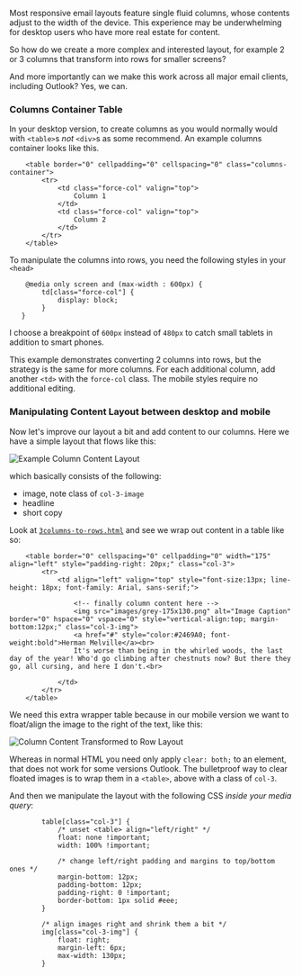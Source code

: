 Most responsive email layouts feature single fluid columns, whose contents adjust to the width of the device. This experience may be underwhelming for desktop users who have more real estate for content. 

So how do we create a more complex and interested layout, for example 2 or 3 columns that transform into rows for smaller screens? 

And more importantly can we make this work across all major email clients, including Outlook? Yes, we can.

### Columns Container Table

In your desktop version, to create columns as you would normally would with `<table>`s _not_ `<div>`s as some recommend.
An example columns container looks like this.

````
	<table border="0" cellpadding="0" cellspacing="0" class="columns-container">
		<tr>
			<td class="force-col" valign="top">
				Column 1				
			</td>
			<td class="force-col" valign="top">
				Column 2
			</td>
		</tr>
	</table>
````

To manipulate the columns into rows, you need the following styles in your `<head>`

````
	@media only screen and (max-width : 600px) {
		td[class="force-col"] {
			display: block;
		}
   }
````

I choose a breakpoint of `600px` instead of `480px` to catch small tablets in addition to smart phones. 

This example demonstrates converting 2 columns into rows, but the strategy is the same for more columns. For each additional column, add another `<td>` with the `force-col` class. The mobile styles require no additional editing.

### Manipulating Content Layout between desktop and mobile

Now let's improve our layout a bit and add content to our columns. Here we have a simple layout that flows like this:  

![Example Column Content Layout](http://internations.github.com/antwort/images/content-column.png "Example Column Content Layout")

which basically consists of the following:  

* image, note class of `col-3-image`  
* headline  
* short copy


Look at [`3columns-to-rows.html`](../blob/master/templates/3columns-to-rows.html) and see we wrap out content in a table like so:

````
	<table border="0" cellspacing="0" cellpadding="0" width="175" align="left" style="padding-right: 20px;" class="col-3">
		<tr>
			<td align="left" valign="top" style="font-size:13px; line-height: 18px; font-family: Arial, sans-serif;">
				
				<!-- finally column content here -->
				<img src="images/grey-175x130.png" alt="Image Caption" border="0" hspace="0" vspace="0" style="vertical-align:top; margin-bottom:12px;" class="col-3-img">
				<a href="#" style="color:#2469A0; font-weight:bold">Herman Melville</a><br>
				It's worse than being in the whirled woods, the last day of the year! Who'd go climbing after chestnuts now? But there they go, all cursing, and here I don't.<br>
				
			</td>
		</tr>
	</table>
````

We need this extra wrapper table because in our mobile version we want to float/align the image to the right of the text, like this:

![Column Content Transformed to Row Layout](http://internations.github.com/antwort/images/content-row.png "Column Content Transformed to Row Layout")

Whereas in normal HTML you need only apply `clear: both;` to an element, that does not work for some versions Outlook. The bulletproof way to clear floated images is to wrap them in a `<table>`, above with a class of `col-3`.

And then we manipulate the layout with the following CSS *inside your media query*:

````
        table[class="col-3"] {
            /* unset <table> align="left/right" */
            float: none !important;
            width: 100% !important;

            /* change left/right padding and margins to top/bottom ones */
            margin-bottom: 12px;
            padding-bottom: 12px;
            padding-right: 0 !important;
            border-bottom: 1px solid #eee;
        }

        /* align images right and shrink them a bit */
        img[class="col-3-img"] {
            float: right;
            margin-left: 6px;
            max-width: 130px;
        }

````


